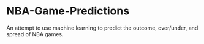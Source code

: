 # NBA-Game-Predictions
An attempt to use machine learning to predict the outcome, over/under, and spread of NBA games.
